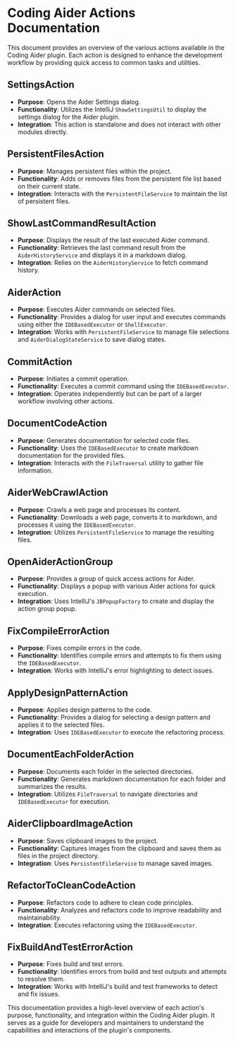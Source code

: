 # Coding Aider Actions Documentation

This document provides an overview of the various actions available in the Coding Aider plugin. Each action is designed to enhance the development workflow by providing quick access to common tasks and utilities.

## SettingsAction

- **Purpose**: Opens the Aider Settings dialog.
- **Functionality**: Utilizes the IntelliJ `ShowSettingsUtil` to display the settings dialog for the Aider plugin.
- **Integration**: This action is standalone and does not interact with other modules directly.

## PersistentFilesAction

- **Purpose**: Manages persistent files within the project.
- **Functionality**: Adds or removes files from the persistent file list based on their current state.
- **Integration**: Interacts with the `PersistentFileService` to maintain the list of persistent files.

## ShowLastCommandResultAction

- **Purpose**: Displays the result of the last executed Aider command.
- **Functionality**: Retrieves the last command result from the `AiderHistoryService` and displays it in a markdown dialog.
- **Integration**: Relies on the `AiderHistoryService` to fetch command history.

## AiderAction

- **Purpose**: Executes Aider commands on selected files.
- **Functionality**: Provides a dialog for user input and executes commands using either the `IDEBasedExecutor` or `ShellExecutor`.
- **Integration**: Works with `PersistentFileService` to manage file selections and `AiderDialogStateService` to save dialog states.

## CommitAction

- **Purpose**: Initiates a commit operation.
- **Functionality**: Executes a commit command using the `IDEBasedExecutor`.
- **Integration**: Operates independently but can be part of a larger workflow involving other actions.

## DocumentCodeAction

- **Purpose**: Generates documentation for selected code files.
- **Functionality**: Uses the `IDEBasedExecutor` to create markdown documentation for the provided files.
- **Integration**: Interacts with the `FileTraversal` utility to gather file information.

## AiderWebCrawlAction

- **Purpose**: Crawls a web page and processes its content.
- **Functionality**: Downloads a web page, converts it to markdown, and processes it using the `IDEBasedExecutor`.
- **Integration**: Utilizes `PersistentFileService` to manage the resulting files.

## OpenAiderActionGroup

- **Purpose**: Provides a group of quick access actions for Aider.
- **Functionality**: Displays a popup with various Aider actions for quick execution.
- **Integration**: Uses IntelliJ's `JBPopupFactory` to create and display the action group popup.

## FixCompileErrorAction

- **Purpose**: Fixes compile errors in the code.
- **Functionality**: Identifies compile errors and attempts to fix them using the `IDEBasedExecutor`.
- **Integration**: Works with IntelliJ's error highlighting to detect issues.

## ApplyDesignPatternAction

- **Purpose**: Applies design patterns to the code.
- **Functionality**: Provides a dialog for selecting a design pattern and applies it to the selected files.
- **Integration**: Uses `IDEBasedExecutor` to execute the refactoring process.

## DocumentEachFolderAction

- **Purpose**: Documents each folder in the selected directories.
- **Functionality**: Generates markdown documentation for each folder and summarizes the results.
- **Integration**: Utilizes `FileTraversal` to navigate directories and `IDEBasedExecutor` for execution.

## AiderClipboardImageAction

- **Purpose**: Saves clipboard images to the project.
- **Functionality**: Captures images from the clipboard and saves them as files in the project directory.
- **Integration**: Uses `PersistentFileService` to manage saved images.

## RefactorToCleanCodeAction

- **Purpose**: Refactors code to adhere to clean code principles.
- **Functionality**: Analyzes and refactors code to improve readability and maintainability.
- **Integration**: Executes refactoring using the `IDEBasedExecutor`.

## FixBuildAndTestErrorAction

- **Purpose**: Fixes build and test errors.
- **Functionality**: Identifies errors from build and test outputs and attempts to resolve them.
- **Integration**: Works with IntelliJ's build and test frameworks to detect and fix issues.

This documentation provides a high-level overview of each action's purpose, functionality, and integration within the Coding Aider plugin. It serves as a guide for developers and maintainers to understand the capabilities and interactions of the plugin's components.

